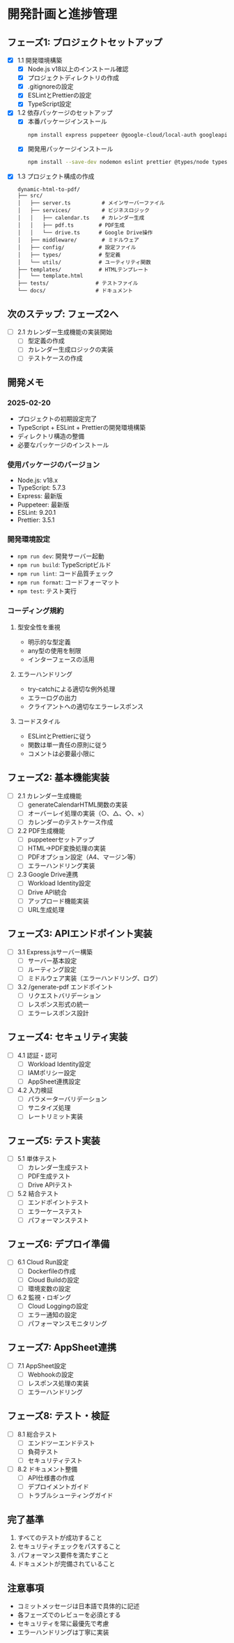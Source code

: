 # 開発計画と進捗管理

## フェーズ1: プロジェクトセットアップ 
- [x] 1.1 開発環境構築
  - [x] Node.js v18以上のインストール確認
  - [x] プロジェクトディレクトリの作成
  - [x] .gitignoreの設定
  - [x] ESLintとPrettierの設定
  - [x] TypeScript設定

- [x] 1.2 依存パッケージのセットアップ
  - [x] 本番パッケージインストール
    ```bash
    npm install express puppeteer @google-cloud/local-auth googleapis
    ```
  - [x] 開発用パッケージインストール
    ```bash
    npm install --save-dev nodemon eslint prettier @types/node typescript ts-node @typescript-eslint/parser @typescript-eslint/eslint-plugin
    ```

- [x] 1.3 プロジェクト構成の作成
  ```
  dynamic-html-to-pdf/
  ├── src/
  │   ├── server.ts          # メインサーバーファイル
  │   ├── services/          # ビジネスロジック
  │   │   ├── calendar.ts    # カレンダー生成
  │   │   ├── pdf.ts        # PDF生成
  │   │   └── drive.ts      # Google Drive操作
  │   ├── middleware/        # ミドルウェア
  │   ├── config/           # 設定ファイル
  │   ├── types/            # 型定義
  │   └── utils/            # ユーティリティ関数
  ├── templates/            # HTMLテンプレート
  │   └── template.html
  ├── tests/               # テストファイル
  └── docs/                # ドキュメント
  ```

## 次のステップ: フェーズ2へ
- [ ] 2.1 カレンダー生成機能の実装開始
  - [ ] 型定義の作成
  - [ ] カレンダー生成ロジックの実装
  - [ ] テストケースの作成

## 開発メモ
### 2025-02-20
- プロジェクトの初期設定完了
- TypeScript + ESLint + Prettierの開発環境構築
- ディレクトリ構造の整備
- 必要なパッケージのインストール

### 使用パッケージのバージョン
- Node.js: v18.x
- TypeScript: 5.7.3
- Express: 最新版
- Puppeteer: 最新版
- ESLint: 9.20.1
- Prettier: 3.5.1

### 開発環境設定
- `npm run dev`: 開発サーバー起動
- `npm run build`: TypeScriptビルド
- `npm run lint`: コード品質チェック
- `npm run format`: コードフォーマット
- `npm test`: テスト実行

### コーディング規約
1. 型安全性を重視
   - 明示的な型定義
   - any型の使用を制限
   - インターフェースの活用

2. エラーハンドリング
   - try-catchによる適切な例外処理
   - エラーログの出力
   - クライアントへの適切なエラーレスポンス

3. コードスタイル
   - ESLintとPrettierに従う
   - 関数は単一責任の原則に従う
   - コメントは必要最小限に

## フェーズ2: 基本機能実装
- [ ] 2.1 カレンダー生成機能
  - [ ] generateCalendarHTML関数の実装
  - [ ] オーバーレイ処理の実装（○、△、◇、×）
  - [ ] カレンダーのテストケース作成

- [ ] 2.2 PDF生成機能
  - [ ] puppeteerセットアップ
  - [ ] HTML→PDF変換処理の実装
  - [ ] PDFオプション設定（A4、マージン等）
  - [ ] エラーハンドリング実装

- [ ] 2.3 Google Drive連携
  - [ ] Workload Identity設定
  - [ ] Drive API統合
  - [ ] アップロード機能実装
  - [ ] URL生成処理

## フェーズ3: APIエンドポイント実装
- [ ] 3.1 Express.jsサーバー構築
  - [ ] サーバー基本設定
  - [ ] ルーティング設定
  - [ ] ミドルウェア実装（エラーハンドリング、ログ）

- [ ] 3.2 /generate-pdf エンドポイント
  - [ ] リクエストバリデーション
  - [ ] レスポンス形式の統一
  - [ ] エラーレスポンス設計

## フェーズ4: セキュリティ実装
- [ ] 4.1 認証・認可
  - [ ] Workload Identity設定
  - [ ] IAMポリシー設定
  - [ ] AppSheet連携設定

- [ ] 4.2 入力検証
  - [ ] パラメーターバリデーション
  - [ ] サニタイズ処理
  - [ ] レートリミット実装

## フェーズ5: テスト実装
- [ ] 5.1 単体テスト
  - [ ] カレンダー生成テスト
  - [ ] PDF生成テスト
  - [ ] Drive APIテスト

- [ ] 5.2 結合テスト
  - [ ] エンドポイントテスト
  - [ ] エラーケーステスト
  - [ ] パフォーマンステスト

## フェーズ6: デプロイ準備
- [ ] 6.1 Cloud Run設定
  - [ ] Dockerfileの作成
  - [ ] Cloud Buildの設定
  - [ ] 環境変数の設定

- [ ] 6.2 監視・ロギング
  - [ ] Cloud Loggingの設定
  - [ ] エラー通知の設定
  - [ ] パフォーマンスモニタリング

## フェーズ7: AppSheet連携
- [ ] 7.1 AppSheet設定
  - [ ] Webhookの設定
  - [ ] レスポンス処理の実装
  - [ ] エラーハンドリング

## フェーズ8: テスト・検証
- [ ] 8.1 総合テスト
  - [ ] エンドツーエンドテスト
  - [ ] 負荷テスト
  - [ ] セキュリティテスト

- [ ] 8.2 ドキュメント整備
  - [ ] API仕様書の作成
  - [ ] デプロイメントガイド
  - [ ] トラブルシューティングガイド

## 完了基準
1. すべてのテストが成功すること
2. セキュリティチェックをパスすること
3. パフォーマンス要件を満たすこと
4. ドキュメントが完備されていること

## 注意事項
- コミットメッセージは日本語で具体的に記述
- 各フェーズでのレビューを必須とする
- セキュリティを常に最優先で考慮
- エラーハンドリングは丁寧に実装
